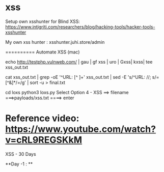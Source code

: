 # xss

Setup own xsshunter for Blind XSS: https://www.intigriti.com/researchers/blog/hacking-tools/hacker-tools-xsshunter

My own xss hunter : xsshunter.juhi.store/admin


==========
Automate XSS (mac)

echo http://testphp.vulnweb.com/ | gau | gf xss | uro | Gxss| kxss| tee xss_out.txt

cat xss_out.txt | grep -oE '^URL: [^ ]+' xss_out.txt | sed -E 's/^URL: //; s/=[^&]*/=/g' | sort -u > final.txt

cd loxs
python3 loxs.py
Select Option 4 - XSS ==> filename ===>payloads/xss.txt ====> enter

Reference video: https://www.youtube.com/watch?v=cRL9REGSKkM
===========


XSS - 30 Days

**Day -1 : ** 

